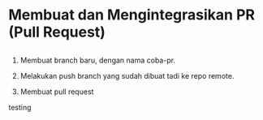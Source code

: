 # Membuat dan Mengintegrasikan PR (Pull Request)

## 

1. Membuat branch baru, dengan nama coba-pr.

2. Melakukan push branch yang sudah dibuat tadi ke repo remote.

3. Membuat pull request

testing